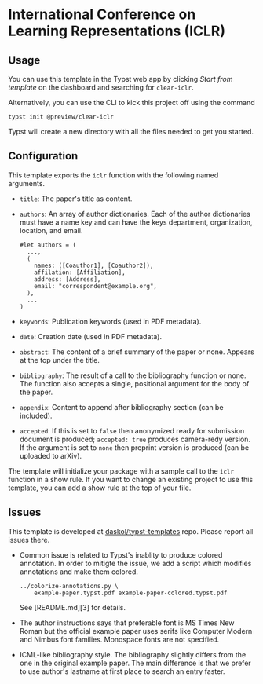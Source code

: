 # International Conference on Learning Representations (ICLR)

## Usage

You can use this template in the Typst web app by clicking _Start from
template_ on the dashboard and searching for `clear-iclr`.

Alternatively, you can use the CLI to kick this project off using the command

```shell
typst init @preview/clear-iclr
```

Typst will create a new directory with all the files needed to get you started.

## Configuration

This template exports the `iclr` function with the following named arguments.

- `title`: The paper's title as content.
- `authors`: An array of author dictionaries. Each of the author dictionaries
  must have a name key and can have the keys department, organization,
  location, and email.

  ```typst
  #let authors = (
    ...,
    (
      names: ([Coauthor1], [Coauthor2]),
      affilation: [Affiliation],
      address: [Address],
      email: "correspondent@example.org",
    ),
    ...
  )
  ```
- `keywords`: Publication keywords (used in PDF metadata).
- `date`: Creation date (used in PDF metadata).
- `abstract`: The content of a brief summary of the paper or none. Appears at
  the top under the title.
- `bibliography`: The result of a call to the bibliography function or none.
  The function also accepts a single, positional argument for the body of the
  paper.
- `appendix`: Content to append after bibliography section (can be included).
- `accepted`: If this is set to `false` then anonymized ready for submission
  document is produced; `accepted: true` produces camera-redy version. If
  the argument is set to `none` then preprint version is produced (can be
  uploaded to arXiv).

The template will initialize your package with a sample call to the `iclr`
function in a show rule. If you want to change an existing project to use this
template, you can add a show rule at the top of your file.

## Issues


This template is developed at [daskol/typst-templates][1] repo. Please report
all issues there.

- Common issue is related to Typst's inablity to produce colored annotation. In
  order to mitigte the issue, we add a script which modifies annotations and
  make them colored.

  ```shell
  ../colorize-annotations.py \
      example-paper.typst.pdf example-paper-colored.typst.pdf
  ```

  See [README.md][3] for details.

- The author instructions says that preferable font is MS Times New Roman but
  the official example paper uses serifs like Computer Modern and Nimbus font
  families. Monospace fonts are not specified.

- ICML-like bibliography style. The bibliography slightly differs from the one
  in the original example paper. The main difference is that we prefer to use
  author's lastname at first place to search an entry faster.

[1]: https://github.com/daskol/typst-templates
[2]: https://github.com/daskol/typst-templates/#colored-annotations
[2024]: https://iclr.cc/Conferences/2024/CallForPapers
[2025]: https://iclr.cc/Conferences/2025/CallForPapers
